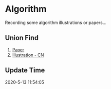 # Algorithm

Recording some algorithm illustrations or papers...

## Union Find
1. [Paper](https://www.cs.princeton.edu/~rs/AlgsDS07/01UnionFind.pdf)
1. [Illustration - CN](https://www.cnblogs.com/bangerlee/p/10741038.html)

## Update Time
2020-5-13 11:54:05